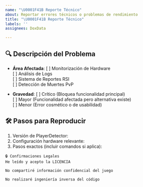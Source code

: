 ```yaml
---
name: "\U0001F41B Reporte Técnico"
about: Reportar errores técnicos o problemas de rendimiento
title: "\U0001F41B Reporte Técnico"
labels: ''
assignees: DoxData

---
```


<!-- ⚠️ Issues que no sigan esta plantilla serán cerrados automáticamente -->

## 🔍 Descripción del Problema
<!-- Contexto claro y específico del error -->

- **Área Afectada**:
  [ ] Monitorización de Hardware  
  [ ] Análisis de Logs  
  [ ] Sistema de Reportes RSI  
  [ ] Detección de Muertes PvP  

- **Gravedad**:
  [ ] Crítico (Bloquea funcionalidad principal)  
  [ ] Mayor (Funcionalidad afectada pero alternativa existe)  
  [ ] Menor (Error cosmético o de usabilidad)  

## 🛠️ Pasos para Reproducir
1. Versión de PlayerDetector: 
2. Configuración hardware relevante: 
3. Pasos exactos (incluir comandos si aplica):
```
🔒 Confirmaciones Legales
He leído y acepto la LICENCIA

No compartiré información confidencial del juego

No realizaré ingeniería inversa del código

